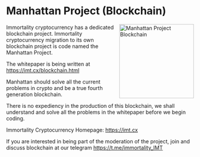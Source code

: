 # Manhattan Project (Blockchain)
<div style="float: right">
<img src="https://imt.cx/assets/img/logo/mpb.png" width="200" alt="Manhattan Project Blockchain">
</div>

Immortality cryptocurrency has a dedicated blockchain project. Immortality cryptocurrency migration to its own blockchain project is code named the Manhattan Project.

The whitepaper is being written at https://imt.cx/blockchain.html

Manhattan should solve all the current problems in crypto and be a true fourth generation blockchain.

There is no expediency in the production of this blockchain, we shall understand and solve all the problems in the whitepaper before we begin coding.

Immortality Cryptocurrency
Homepage: https://imt.cx

If you are interested in being part of the moderation of the project, join and discuss blockchain at our telegram https://t.me/immortality_IMT 
